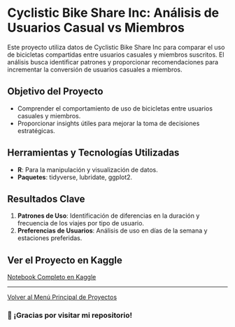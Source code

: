 # Cyclistic Bike Share Inc: Análisis de Usuarios Casual vs Miembros

Este proyecto utiliza datos de Cyclistic Bike Share Inc para comparar el uso de bicicletas compartidas entre usuarios casuales y miembros suscritos. El análisis busca identificar patrones y proporcionar recomendaciones para incrementar la conversión de usuarios casuales a miembros.

## Objetivo del Proyecto
- Comprender el comportamiento de uso de bicicletas entre usuarios casuales y miembros.
- Proporcionar insights útiles para mejorar la toma de decisiones estratégicas.

## Herramientas y Tecnologías Utilizadas
- **R**: Para la manipulación y visualización de datos.
- **Paquetes**: tidyverse, lubridate, ggplot2.

## Resultados Clave
1. **Patrones de Uso**: Identificación de diferencias en la duración y frecuencia de los viajes por tipo de usuario.
2. **Preferencias de Usuarios**: Análisis de uso en días de la semana y estaciones preferidas.

## Ver el Proyecto en Kaggle
[Notebook Completo en Kaggle](https://www.kaggle.com/code/carloslhg/cyclistic-bike-share-inc-casual-vs-member)

---

[Volver al Menú Principal de Proyectos](../)

### 🙏 ¡Gracias por visitar mi repositorio!



